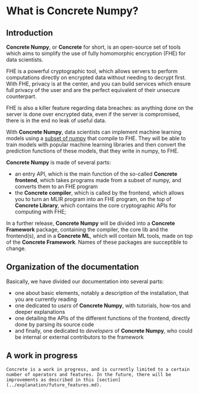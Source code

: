 # What is **Concrete Numpy**?

## Introduction

**Concrete Numpy**, or **Concrete** for short, is an open-source set of tools which aims to simplify the use of fully homomorphic encryption (FHE) for data scientists.

FHE is a powerful cryptographic tool, which allows servers to perform computations directly on encrypted data without needing to decrypt first. With FHE, privacy is at the center, and you can build services which ensure full privacy of the user and are the perfect equivalent of their unsecure counterpart.

FHE is also a killer feature regarding data breaches: as anything done on the server is done over encrypted data, even if the server is compromised, there is in the end no leak of useful data.

With **Concrete Numpy**, data scientists can implement machine learning models using a [subset of numpy](../howto/numpy_support.md) that compile to FHE. They will be able to train models with popular machine learning libraries and then convert the prediction functions of these models, that they write in numpy, to FHE.

**Concrete Numpy** is made of several parts:
- an entry API, which is the main function of the so-called **Concrete frontend**, which takes programs made from a subset of numpy, and converts them to an FHE program
- the **Concrete compiler**, which is called by the frontend, which allows you to turn an MLIR program into an FHE program, on the top of **Concrete Library**, which contains the core cryptographic APIs for computing with FHE;

In a further release, **Concrete Numpy** will be divided into a **Concrete Framework** package, containing the compiler, the core lib and the frontend(s), and in a **Concrete ML**, which will contain ML tools, made on top of the **Concrete Framework**. Names of these packages are succeptible to change.

## Organization of the documentation

Basically, we have divided our documentation into several parts:
- one about basic elements, notably a description of the installation, that you are currently reading
- one dedicated to _users_ of **Concrete Numpy**, with tutorials, how-tos and deeper explanations
- one detailing the APIs of the different functions of the frontend, directly done by parsing its source code
- and finally, one dedicated to _developers_ of **Concrete Numpy**, who could be internal or external contributors to the framework

## A work in progress

```{note}
Concrete is a work in progress, and is currently limited to a certain number of operators and features. In the future, there will be improvements as described in this [section](../explanation/future_features.md).
```
